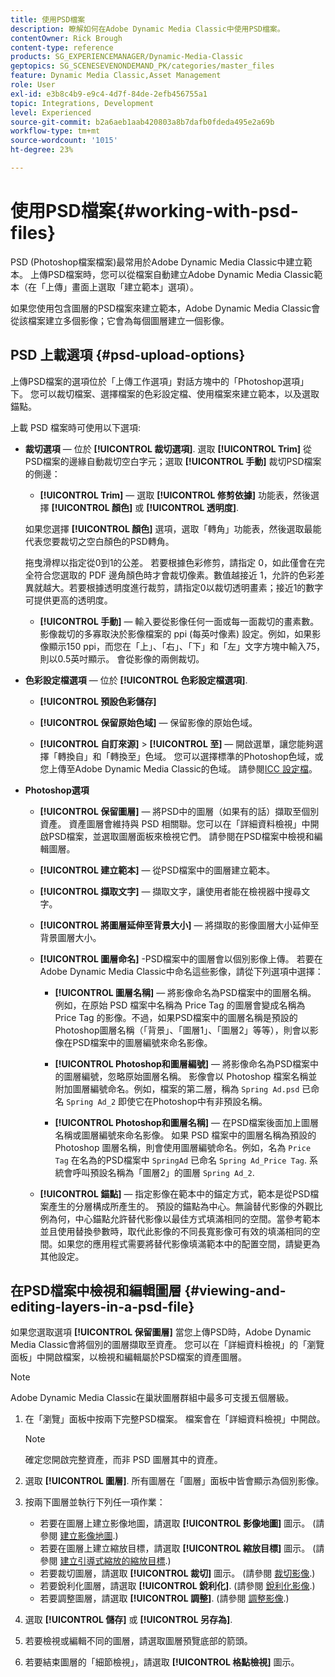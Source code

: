 ```yaml
---
title: 使用PSD檔案
description: 瞭解如何在Adobe Dynamic Media Classic中使用PSD檔案。
contentOwner: Rick Brough
content-type: reference
products: SG_EXPERIENCEMANAGER/Dynamic-Media-Classic
geptopics: SG_SCENESEVENONDEMAND_PK/categories/master_files
feature: Dynamic Media Classic,Asset Management
role: User
exl-id: e3b8c4b9-e9c4-4d7f-84de-2efb456755a1
topic: Integrations, Development
level: Experienced
source-git-commit: b2a6aeb1aab420803a8b7dafb0fdeda495e2a69b
workflow-type: tm+mt
source-wordcount: '1015'
ht-degree: 23%

---
```


# 使用PSD檔案{#working-with-psd-files}

<!--   USED TO BE AN OPTION UNDER COLOR PROFILE OPTIONS * **Convert To sRGB (default)** - Converts to sRGB (Standard Red Green Blue). sRGB is the recommended color space for displaying images on web pages. -->

PSD (Photoshop檔案檔案)最常用於Adobe Dynamic Media Classic中建立範本。 上傳PSD檔案時，您可以從檔案自動建立Adobe Dynamic Media Classic範本（在「上傳」畫面上選取「建立範本」選項）。

如果您使用包含圖層的PSD檔案來建立範本，Adobe Dynamic Media Classic會從該檔案建立多個影像；它會為每個圖層建立一個影像。

## PSD 上載選項 {#psd-upload-options}

上傳PSD檔案的選項位於「上傳工作選項」對話方塊中的「Photoshop選項」下。 您可以裁切檔案、選擇檔案的色彩設定檔、使用檔案來建立範本，以及選取錨點。

上載 PSD 檔案時可使用以下選項:

* **裁切選項**  — 位於 **[!UICONTROL 裁切選項]**. 選取 **[!UICONTROL Trim]** 從PSD檔案的邊緣自動裁切空白字元；選取 **[!UICONTROL 手動]** 裁切PSD檔案的側邊：

   * **[!UICONTROL Trim]**  — 選取 **[!UICONTROL 修剪依據]** 功能表，然後選擇 **[!UICONTROL 顏色]** 或 **[!UICONTROL 透明度]**.

  如果您選擇 **[!UICONTROL 顏色]** 選項，選取「轉角」功能表，然後選取最能代表您要裁切之空白顏色的PSD轉角。

  拖曳滑桿以指定從0到1的公差。 若要根據色彩修剪，請指定 0，如此僅會在完全符合您選取的 PDF 邊角顏色時才會裁切像素。數值越接近 1，允許的色彩差異就越大。若要根據透明度進行裁剪，請指定0以裁切透明畫素；接近1的數字可提供更高的透明度。

   * **[!UICONTROL 手動]**  — 輸入要從影像任何一面或每一面裁切的畫素數。 影像裁切的多寡取決於影像檔案的 ppi (每英吋像素) 設定。例如，如果影像顯示150 ppi，而您在「上」、「右」、「下」和「左」文字方塊中輸入75，則以0.5英吋顯示。 會從影像的兩側裁切。

* **色彩設定檔選項**  — 位於 **[!UICONTROL 色彩設定檔選項]**.

   * **[!UICONTROL 預設色彩儲存]**

   * **[!UICONTROL 保留原始色域]**  — 保留影像的原始色域。

   * **[!UICONTROL 自訂來源]** > **[!UICONTROL 至]**  — 開啟選單，讓您能夠選擇「轉換自」和「轉換至」色域。 您可以選擇標準的Photoshop色域，或您上傳至Adobe Dynamic Media Classic的色域。 請參閱[ICC 設定檔](/help/using/icc-profiles.md)。

* **Photoshop選項**

   * **[!UICONTROL 保留圖層]**  — 將PSD中的圖層（如果有的話）擷取至個別資產。 資產圖層會維持與 PSD 相關聯。您可以在「詳細資料檢視」中開啟PSD檔案，並選取圖層面板來檢視它們。 請參閱在PSD檔案中檢視和編輯圖層。

   * **[!UICONTROL 建立範本]**  — 從PSD檔案中的圖層建立範本。

   * **[!UICONTROL 擷取文字]**  — 擷取文字，讓使用者能在檢視器中搜尋文字。

   * **[!UICONTROL 將圖層延伸至背景大小]**  — 將擷取的影像圖層大小延伸至背景圖層大小。

   * **[!UICONTROL 圖層命名]** -PSD檔案中的圖層會以個別影像上傳。 若要在Adobe Dynamic Media Classic中命名這些影像，請從下列選項中選擇：

      * **[!UICONTROL 圖層名稱]**  — 將影像命名為PSD檔案中的圖層名稱。 例如，在原始 PSD 檔案中名稱為 Price Tag 的圖層會變成名稱為 Price Tag 的影像。不過，如果PSD檔案中的圖層名稱是預設的Photoshop圖層名稱（「背景」、「圖層1」、「圖層2」等等），則會以影像在PSD檔案中的圖層編號來命名影像。 <!-- not their default layer names -->

      * **[!UICONTROL Photoshop和圖層編號]**  — 將影像命名為PSD檔案中的圖層編號，忽略原始圖層名稱。 影像會以 Photoshop 檔案名稱並附加圖層編號命名。例如，檔案的第二層，稱為 `Spring Ad.psd` 已命名 `Spring Ad_2` 即使它在Photoshop中有非預設名稱。

      * **[!UICONTROL Photoshop和圖層名稱]**  — 在PSD檔案後面加上圖層名稱或圖層編號來命名影像。 如果 PSD 檔案中的圖層名稱為預設的 Photoshop 圖層名稱，則會使用圖層編號命名。例如，名為 `Price Tag` 在名為的PSD檔案中 `SpringAd` 已命名 `Spring Ad_Price Tag`. 系統會呼叫預設名稱為「圖層2」的圖層 `Spring Ad_2`.

   * **[!UICONTROL 錨點]**  — 指定影像在範本中的錨定方式，範本是從PSD檔案產生的分層構成所產生的。 預設的錨點為中心。無論替代影像的外觀比例為何，中心錨點允許替代影像以最佳方式填滿相同的空間。當參考範本並且使用替換參數時，取代此影像的不同長寬影像可有效的填滿相同的空間。如果您的應用程式需要將替代影像填滿範本中的配置空間，請變更為其他設定。

## 在PSD檔案中檢視和編輯圖層 {#viewing-and-editing-layers-in-a-psd-file}

如果您選取選項 **[!UICONTROL 保留圖層]** 當您上傳PSD時，Adobe Dynamic Media Classic會將個別的圖層擷取至資產。 您可以在「詳細資料檢視」的「瀏覽面板」中開啟檔案，以檢視和編輯屬於PSD檔案的資產圖層。

>[!NOTE]
>
>Adobe Dynamic Media Classic在巢狀圖層群組中最多可支援五個層級。

1. 在「瀏覽」面板中按兩下完整PSD檔案。 檔案會在「詳細資料檢視」中開啟。

   >[!NOTE]
   >
   >確定您開啟完整資產，而非 PSD 圖層其中的資產。

1. 選取 **[!UICONTROL 圖層]**. 所有圖層在「圖層」面板中皆會顯示為個別影像。
1. 按兩下圖層並執行下列任一項作業：

   * 若要在圖層上建立影像地圖，請選取 **[!UICONTROL 影像地圖]** 圖示。 (請參閱 [建立影像地圖](creating-image-maps.md#creating_image_maps).)
   * 若要在圖層上建立縮放目標，請選取 **[!UICONTROL 縮放目標]** 圖示。 (請參閱 [建立引導式縮放的縮放目標](creating-zoom-targets-guided-zoom.md#creating_zoom_targets_for_guided_zoom).)
   * 若要裁切圖層，請選取 **[!UICONTROL 裁切]** 圖示。 (請參閱 [裁切影像](cropping-image.md#cropping_an_image).)
   * 若要銳利化圖層，請選取 **[!UICONTROL 銳利化]**. (請參閱 [銳利化影像](sharpening-image.md#sharpening_an_image).)
   * 若要調整圖層，請選取 **[!UICONTROL 調整]**. (請參閱 [調整影像](adjusting-image.md#adjusting_an_image).)

1. 選取 **[!UICONTROL 儲存]** 或 **[!UICONTROL 另存為]**.
1. 若要檢視或編輯不同的圖層，請選取圖層預覽底部的箭頭。
1. 若要結束圖層的「細節檢視」，請選取 **[!UICONTROL 格點檢視]** 圖示。
